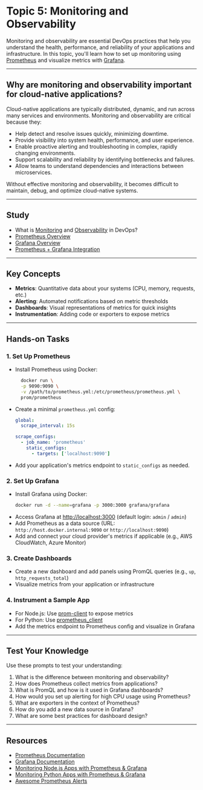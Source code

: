 # Topic 5: Monitoring and Observability

Monitoring and observability are essential DevOps practices that help you understand the health, performance, and reliability of your applications and infrastructure. In this topic, you'll learn how to set up monitoring using [Prometheus](https://prometheus.io/) and visualize metrics with [Grafana](https://grafana.com/).

---

## Why are monitoring and observability important for cloud-native applications?

Cloud-native applications are typically distributed, dynamic, and run across many services and environments. Monitoring and observability are critical because they:

- Help detect and resolve issues quickly, minimizing downtime.
- Provide visibility into system health, performance, and user experience.
- Enable proactive alerting and troubleshooting in complex, rapidly changing environments.
- Support scalability and reliability by identifying bottlenecks and failures.
- Allow teams to understand dependencies and interactions between microservices.

Without effective monitoring and observability, it becomes difficult to maintain, debug, and optimize cloud-native systems.

---

## Study

- What is [Monitoring](https://www.ibm.com/think/topics/observability-vs-monitoring) and [Observability](https://www.ibm.com/think/topics/observability-vs-monitoring) in DevOps?
- [Prometheus Overview](https://prometheus.io/docs/introduction/overview/)
- [Grafana Overview](https://grafana.com/docs/grafana/latest/getting-started/what-is-grafana/)
- [Prometheus + Grafana Integration](https://grafana.com/docs/grafana/latest/datasources/prometheus/)

---

## Key Concepts

- **Metrics**: Quantitative data about your systems (CPU, memory, requests, etc.)
- **Alerting**: Automated notifications based on metric thresholds
- **Dashboards**: Visual representations of metrics for quick insights
- **Instrumentation**: Adding code or exporters to expose metrics

---

## Hands-on Tasks

### 1. Set Up Prometheus

- Install Prometheus using Docker:
  ```sh
    docker run \
    -p 9090:9090 \
    -v /path/to/prometheus.yml:/etc/prometheus/prometheus.yml \
    prom/prometheus
  ```
- Create a minimal `prometheus.yml` config:
  ```yaml
  global:
    scrape_interval: 15s

  scrape_configs:
    - job_name: 'prometheus'
      static_configs:
        - targets: ['localhost:9090']
  ```
- Add your application's metrics endpoint to `static_configs` as needed.

### 2. Set Up Grafana

- Install Grafana using Docker:
  ```sh
  docker run -d --name=grafana -p 3000:3000 grafana/grafana
  ```
- Access Grafana at [http://localhost:3000](http://localhost:3000) (default login: `admin` / `admin`)
- Add Prometheus as a data source (URL: `http://host.docker.internal:9090` or `http://localhost:9090`)
- Add and connect your cloud provider's metrics if applicable (e.g., AWS CloudWatch, Azure Monitor)

### 3. Create Dashboards

- Create a new dashboard and add panels using PromQL queries (e.g., `up`, `http_requests_total`)
- Visualize metrics from your application or infrastructure

### 4. Instrument a Sample App

- For Node.js: Use [prom-client](https://github.com/siimon/prom-client) to expose metrics
- For Python: Use [prometheus_client](https://github.com/prometheus/client_python)
- Add the metrics endpoint to Prometheus config and visualize in Grafana

---

## Test Your Knowledge

Use these prompts to test your understanding:

1. What is the difference between monitoring and observability?
2. How does Prometheus collect metrics from applications?
3. What is PromQL and how is it used in Grafana dashboards?
4. How would you set up alerting for high CPU usage using Prometheus?
5. What are exporters in the context of Prometheus?
6. How do you add a new data source in Grafana?
7. What are some best practices for dashboard design?

---

## Resources

- [Prometheus Documentation](https://prometheus.io/docs/)
- [Grafana Documentation](https://grafana.com/docs/)
- [Monitoring Node.js Apps with Prometheus & Grafana](https://codersociety.com/blog/articles/nodejs-application-monitoring-with-prometheus-and-grafana)
- [Monitoring Python Apps with Prometheus & Grafana](https://dev.to/ken_mwaura1/getting-started-monitoring-a-fastapi-app-with-grafana-and-prometheus-a-step-by-step-guide-3fbn)
- [Awesome Prometheus Alerts](https://samber.github.io/awesome-prometheus-alerts/)
